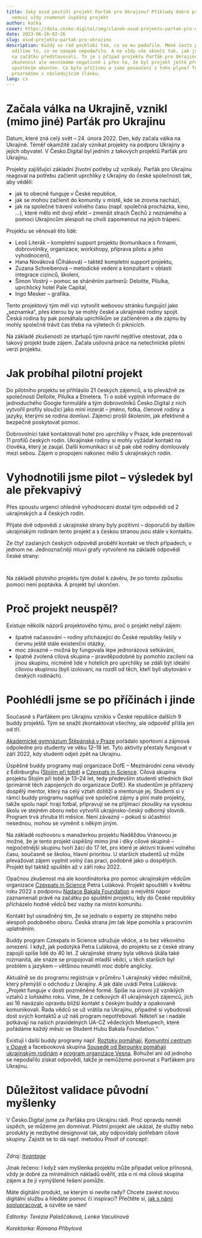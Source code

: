 ```yaml
---
title: Jaký osud postihl projekt Parťák pro Ukrajinu? Příklady dobré praxe
  nemusí vždy znamenat úspěšný projekt
author: katka
cover: https://data.cesko.digital/img/clanek-osud-projektu-partak-pro-ukrajinu/osud-projektu-partak-pro-ukrajinu.png
date: 2023-06-26-02-26
slug: osud-projektu-partak-pro-ukrajinu
description: Každý se rád pochlubí tím, co se mu podařilo. Méně často pak
  sdílíme to, co se naopak nepodařilo. A ne vždy vše skončí tak, jak jsme si to
  na začátku představovali. To je i případ projektu Parťák pro Ukrajinu. Tuto
  zkušenost ale nevnímáme negativně i přes to, že byl projekt ještě před
  spuštěním ukončen. Co bylo příčinou a jaké ponaučení z toho plyne? To vám
  prozradíme v následujícím článku.
lang: cs
---
```

# Začala válka na Ukrajině, vznikl (mimo jiné) Parťák pro Ukrajinu

Datum, které zná celý svět – 24. února 2022. Den, kdy začala válka na Ukrajině. Téměř okamžitě začaly vznikat projekty na podporu Ukrajiny a jejích obyvatel. V Česko.Digital byl jedním z takových projektů Parťák pro Ukrajinu.

Projekty zajišťující základní životní potřeby už vznikaly. Parťák pro Ukrajinu reagoval na potřebu začlenit uprchlíky z Ukrajiny do české společnosti tak, aby věděli:

* jak to obecně funguje v České republice,
* jak se mohou začlenit do komunity v místě, kde se zrovna nachází,
* jak na společné trávení volného času (např. společná procházka, kino, …), které mělo mít dvojí efekt – zmenšit strach Čechů z neznámého a pomoci Ukrajincům alespoň na chvíli zapomenout na jejich trápení.

Projektu se věnovali tito lidé:

* Leoš Literák – kompletní support projektu (komunikace s firmami, dobrovolníky, organizace, workshopy, příprava pilotu a jeho vyhodnocení),
* Hana Nováková (Čiháková) – taktéž kompletní support projektu,
* Zuzana Schreiberová – metodické vedení a konzultant v oblasti integrace cizinců, školení,
* Šimon Vostrý – pomoc se sháněním partnerů: Deloitte, Pilulka, uprchlický hotel Pale Capital,
* Ingo Mesker – grafika.

Tento projektový tým měl vizi vytvořit webovou stránku fungující jako „seznamka“, přes kterou by se mohly české a ukrajinské rodiny spojit. Česká rodina by pak pomáhala uprchlíkům se začleněním a dle zájmu by mohly společně trávit čas třeba na výletech či piknicích.

Na základě zkušeností ze startupů tým navrhl nejdříve otestovat, zda o takový projekt bude zájem. Začala usilovná práce na netechnické pilotní verzi projektu.

# Jak probíhal pilotní projekt

Do pilotního projektu se přihlásilo 21 českých zájemců, a to převážně ze společností Delloite, Pilulka a Etnetera. Ti o sobě vyplnili informace do jednoduchého Google formuláře a tým dobrovolníků Česko.Digital z nich vytvořil profily sloužící jako mini inzerát – jméno, fotka, členové rodiny a jazyky, kterými se rodina domluví. Zájemci prošli školením, jak efektivně a bezpečně poskytovat pomoc.

Dobrovolníci také kontaktovali hotel pro uprchlíky v Praze, kde prezentovali 11 profilů českých rodin. Ukrajinské rodiny si mohly vyžádat kontakt na člověka, který je zaujal. Další komunikaci si už pak obě rodiny domlouvaly mezi sebou. Zájem o propojení nakonec mělo 5 ukrajinských rodin. 

# Vyhodnotili jsme pilot – výsledek byl ale překvapivý

Přes spoustu urgencí ohledně vyhodnocení dostal tým odpovědi od 2 ukrajinských a 4 českých rodin.

Přijaté dvě odpovědi z ukrajinské strany byly pozitivní – doporučili by dalším ukrajinským rodinám tento projekt a s českou stranou jsou stále v kontaktu. 

Ze čtyř zaslaných českých odpovědí proběhl kontakt ve třech případech, v jednom ne. Jednoznačněji mluví grafy vytvořené na základě odpovědí české strany:

![]()

![]()

Na základě pilotního projektu tým došel k závěru, že po tomto způsobu pomoci není poptávka. A projekt byl ukončen.

# Proč projekt neuspěl?

Existuje několik názorů projektového týmu, proč o projekt nebyl zájem:

* špatné načasování – rodiny přicházející do České republiky řešily v červnu ještě stále existenční otázky,
* moc závazné – možná by fungovala lépe jednorázová setkávání,
* špatně zvolená cílová skupina – pravděpodobně by pomohlo zacílení na jinou skupinu, nicméně lidé v hotelích pro uprchlíky se zdáli být ideální cílovou skupinou (byli izolovaní, na rozdíl od těch, kteří byli ubytováni v českých rodinách).

# Poohlédli jsme se po příčinách i jinde

Současně s Parťákem pro Ukrajinu vzniklo v České republice dalších 9 buddy projektů. Tým se snažil zkontaktovat všechny, ale odpověď přišla jen od tří.

[Akademické gymnázium Štěpánská v Praze](https://casag.cz/) pořádalo sportovní a zájmová odpoledne pro studenty ve věku 12–18 let. Tyto aktivity přestaly fungovat v září 2022, kdy studenti odjeli zpět na Ukrajinu.

Úspěšné buddy programy mají organizace DofE – Mezinárodní cena vévody z Edinburghu ([Stojím při tobě](https://www.dofe.cz/stojim-pri-tobe)) a [Czexpats in Science](https://czexpats.org/ukrajina/buddy-program/). Cílová skupina projektu Stojím při tobě je 13–24 let, tedy především studenti středních škol (primárně těch zapojených do organizace DofE). Ke studentům je přiřazený dospělý mentor, který na celý vztah dohlíží a mentoruje jej. Studenti si v rámci buddy programu naplňují své společné zájmy a plní malé projekty, takže spolu např. hrají fotbal, připravují se na přijímací zkoušky na vysokou školu ve stejném oboru nebo vytvořili ukrajinsko-český odborný slovník. Program trvá zhruba tři měsíce. Není závazný – pokud si účastníci nesednou, mohou se vyměnit s někým jiným. 

Na základě rozhovoru s manažerkou projektu Naděždou Vránovou je možné, že je tento projekt úspěšný mimo jiné i díky cílové skupině – nejpočetnější skupinu tvoří žáci do 17 let, pro které je aktivní trávení volného času, současně se školou, hlavní prioritou. U starších studentů už může převažovat zájem vyplnit volný čas prací, podobně jako u dospělých. Projekt byl taktéž spuštěn až v září roku 2022.

Opačnou zkušenost má ale koordinátorka pro pomoc ukrajinským vědcům organizace [Czexpats in Science](https://czexpats.org/ukrajina/czexpats-pro-ukrajinu/) Petra Luláková. Projekt spouštěli v květnu roku 2022 s podporou [Nadace Bakala Foundation](https://www.bakalafoundation.org/en/?gclid=Cj0KCQjwpPKiBhDvARIsACn-gzArMLoFP7vQT5OvHpiO11eJud6plQbr6ml5fbHwwtvmWZHxzi6rVOYaAv4gEALw_wcB) a největší nápor zaznamenali právě na začátku po spuštění projektu, kdy do České republiky přicházelo hodně vědců bez vazby na místní komunitu. 

Kontakt byl usnadněný tím, že se jednalo o experty ze stejného nebo alespoň podobného oboru. Česká strana jim tak lépe pomohla s pracovním uplatněním.

Buddy program Czexpats in Science sdružuje vědce, a to bez věkového omezení. I když, jak podotýká Petra Luláková, do projektu se z české strany zapojili spíše lidé do 40 let. Z ukrajinské strany byla věková škála také rozmanitá, ale snáze se propojovali mladší vědci, u těch starších byl problém s jazykem – většinou neuměli moc dobře anglicky. 

Aktuálně se do programu registruje v průměru 1 ukrajinský vědec měsíčně, který přemýšlí o odchodu z Ukrajiny. A jak dále uvádí Petra Luláková: „Projekt funguje v dosti pozměněné formě. Spíše na úrovni již vzniklých vztahů z loňského roku. Víme, že z celkových 41 ukrajinských zájemců, jich asi 16 navázalo opravdu bližší kontakt s českým buddy a opakovaně komunikovali. Řada vědců se už vrátila na Ukrajinu, případně si vybudovali dost svých kontaktů a už náš program nepotřebovali. Někteří se i nadále potkávají na našich pravidelných UA-CZ vědeckých Meetupech, které pořádáme každý měsíc ve Student Hubu Bakala Foundation.“

Existují i další buddy programy např. [Roztoky pomáhají](https://roztokypomahaji.cz/wp/podpora/cz-ua-tandem/), [Komunitní centrum v Opavě](https://www.facebook.com/palanycja/) a facebooková skupina [Sousedé od Berounky pomáhají ukrajinským rodinám](https://www.facebook.com/groups/461638612376005/) a [program organizace Vesna](https://spolekvesna.cz/rodiny-spolecne/). Bohužel ani od jednoho se nepodařilo získat odpovědi, takže je nemůžeme porovnat s Parťákem pro Ukrajinu.

# Důležitost validace původní myšlenky

V Česko.Digital jsme za Parťáka pro Ukrajinu rádi. Proč opravdu neměl úspěch, se můžeme jen domnívat. Pilotní projekt ale ukázal, že služby nebo produkty je nezbytné designovat tak, aby odpovídaly potřebám cílové skupiny. Zajistit se to dá např. metodou Proof of concept:

![]()

*Zdroj: [Itvantage](http://www.itvantage.co.uk/services/proof-concept)* 

Jinak řečeno: I když vám myšlenka projektu může připadat velice přínosná, vždy je dobré za minimálních nákladů ověřit, zda o ni má cílová skupina zájem a že jí vymýšlené řešení pomůže.

Máte digitální produkt, se kterým si nevíte rady? Chcete zavést novou digitální službu a hledáte pomoc či inspiraci? Přečtěte si, [jak s námi spolupracovat](https://cesko-digital.atlassian.net/l/cp/2X77zmbT), a ozvěte se nám!

*Editorky: Terézia Palaščáková, Lenka Vaculínová*

*Korektorka: Romana Přibylová*